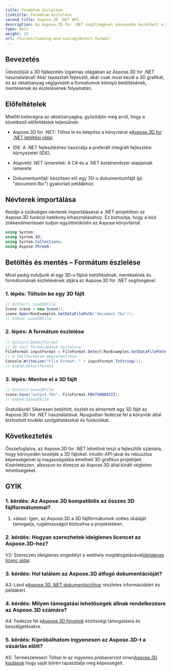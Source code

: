 ```yaml
---
title: Formátum észlelése
linktitle: Formátum észlelése
second_title: Aspose.3D .NET API
description: Az Aspose.3D for .NET segítségével könnyedén kezelheti a 3D fájlokat. A formátumok zökkenőmentes betöltése, mentése és észlelése.
type: docs
weight: 12
url: /hu/net/loading-and-saving/detect-format/
---
```

## Bevezetés

Üdvözöljük a 3D fájlkezelés izgalmas világában az Aspose.3D for .NET használatával! Akár tapasztalt fejlesztő, akár csak most kezdi a 3D grafikát, ez az oktatóanyag végigvezeti a formátumok könnyű betöltésének, mentésének és észlelésének folyamatán.

## Előfeltételek

Mielőtt belevágna az oktatóanyagba, győződjön meg arról, hogy a következő előfeltételek teljesülnek:

-  Aspose.3D for .NET: Töltse le és telepítse a könyvtárat a[Aspose.3D for .NET letöltési oldal](https://releases.aspose.com/3d/net/).

- IDE: A .NET fejlesztéshez használja a preferált integrált fejlesztési környezetet (IDE).

- Alapvető .NET ismeretek: A C# és a .NET keretrendszer alapjainak ismerete.

- Dokumentumfájl: készítsen elő egy 3D-s dokumentumfájlt (pl. "document.fbx") gyakorlati példákhoz.

## Névterek importálása

Kezdje a szükséges névterek importálásával a .NET-projektben az Aspose.3D funkció hatékony kihasználásához. Ez biztosítja, hogy a kód zökkenőmentesen tudjon együttműködni az Aspose könyvtárral.

```csharp
using System;
using System.IO;
using System.Collections;
using Aspose.ThreeD;
```

## Betöltés és mentés – Formátum észlelése

Most pedig induljunk el egy 3D-s fájlok betöltésének, mentésének és formátumának észlelésének útjára az Aspose.3D for .NET segítségével.

### 1. lépés: Töltsön be egy 3D fájlt

```csharp
// ExStart: Load3DFile
Scene scene = new Scene();
scene.Open(RunExamples.GetDataFilePath("document.fbx"));
// ExEnd: Load3DFile
```

### 2. lépés: A formátum észlelése

```csharp
// ExStart:DetectFormat
// 3D fájl formátumának észlelése
FileFormat inputFormat = FileFormat.Detect(RunExamples.GetDataFilePath("document.fbx"));
// A fájlformátum megjelenítése
Console.WriteLine("File Format: " + inputFormat.ToString());
// ExEnd:DetectFormat
```

### 3. lépés: Mentse el a 3D fájlt

```csharp
// ExStart:Save3DFile
scene.Save("output.fbx", FileFormat.FBX7500ASCII);
// ExEnd:Save3DFile
```

Gratulálunk! Sikeresen betöltött, észlelt és elmentett egy 3D fájlt az Aspose.3D for .NET használatával. Nyugodtan fedezze fel a könyvtár által biztosított további szolgáltatásokat és funkciókat.

## Következtetés

Összefoglalva, az Aspose.3D for .NET lehetővé teszi a fejlesztők számára, hogy könnyedén kezeljék a 3D fájlokat. Intuitív API-jával és robusztus képességeivel új magasságokba emelheti 3D grafikus projektjeit. Kísérletezzen, alkosson és élvezze az Aspose.3D által kínált végtelen lehetőségeket.

## GYIK

### 1. kérdés: Az Aspose.3D kompatibilis az összes 3D fájlformátummal?

1. válasz: Igen, az Aspose.3D a 3D fájlformátumok széles skáláját támogatja, rugalmasságot biztosítva a projektekben.

### 2. kérdés: Hogyan szerezhetek ideiglenes licencet az Aspose.3D-hez?

 V2: Szerezzen ideiglenes engedélyt a webhely meglátogatásával[ideiglenes licenc oldal](https://purchase.aspose.com/temporary-license/).

### 3. kérdés: Hol találom az Aspose.3D átfogó dokumentációját?

 A3: Lásd a[Aspose.3D .NET dokumentációhoz](https://reference.aspose.com/3d/net/) részletes információkért és példákért.

### 4. kérdés: Milyen támogatási lehetőségek állnak rendelkezésre az Aspose.3D számára?

 A4: Fedezze fel a[Aspose.3D fórumok](https://forum.aspose.com/c/3d/18) közösségi támogatásra és beszélgetésekre.

### 5. kérdés: Kipróbálhatom ingyenesen az Aspose.3D-t a vásárlás előtt?

 A5: Természetesen! Töltse le az ingyenes próbaverziót innen[Aspose.3D kiadások](https://releases.aspose.com/) hogy saját bőrén tapasztalja meg képességeit.